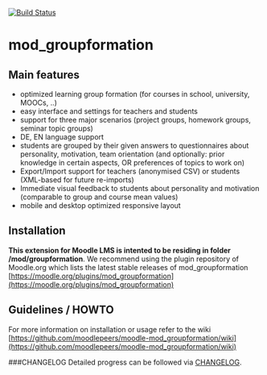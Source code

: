 [![Build Status](https://travis-ci.org/moodlepeers/moodle-mod_groupformation.svg?branch=master)](https://travis-ci.org/moodlepeers/moodle-mod_groupformation)

# mod_groupformation

## Main features

- optimized learning group formation (for courses in school, university, MOOCs, ..)
- easy interface and settings for teachers and students
- support for three major scenarios (project groups, homework groups, seminar topic groups)
- DE, EN language support
- students are grouped by their given answers to questionnaires about personality, motivation, team orientation (and optionally: prior knowledge in certain aspects, OR preferences of topics to work on)
- Export/Import support for teachers (anonymised CSV) or students (XML-based for future re-imports)
- Immediate visual feedback to students about personality and motivation (comparable to group and course mean values)
- mobile and desktop optimized responsive layout

## Installation
**This extension for Moodle LMS is intented to be residing in folder 
<moodle>/mod/groupformation**.
We recommend using the plugin repository of Moodle.org which lists the latest stable releases of mod_groupformation
[https://moodle.org/plugins/mod_groupformation](https://moodle.org/plugins/mod_groupformation)

## Guidelines / HOWTO
For more information on installation or usage refer to the wiki
[https://github.com/moodlepeers/moodle-mod_groupformation/wiki](https://github.com/moodlepeers/moodle-mod_groupformation/wiki)


###CHANGELOG
Detailed progress can be followed via [CHANGELOG](https://github.com/moodlepeers/moodle-mod_groupformation/blob/master/CHANGELOG.md).
